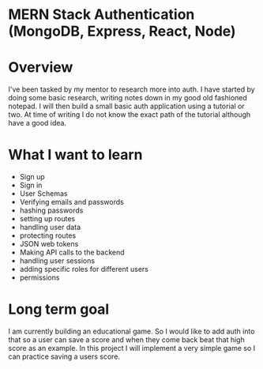 # MERN Stack Authentication (MongoDB, Express, React, Node)

# Overview 
I've been tasked by my mentor to research more into auth. I have started by doing some basic research, writing notes down in my good old fashioned notepad.
I will then build a small basic auth application using a tutorial or two. At time of writing I do not know the exact path of the tutorial although have a good idea.

# What I want to learn
- Sign up
- Sign in
- User Schemas
- Verifying emails and passwords
- hashing passwords
- setting up routes
- handling user data
- protecting routes
- JSON web tokens
- Making API calls to the backend
- handling user sessions
- adding specific roles for different users
- permissions

# Long term goal
I am currently building an educational game. So I would like to add auth into that so a user can save a score and when they come back beat that high score as an example. In this project I will implement a very simple game so I can practice saving a users score.
